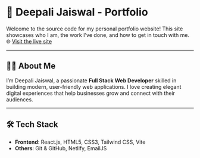 # 💼 Deepali Jaiswal - Portfolio

Welcome to the source code for my personal portfolio website! This site showcases who I am, the work I've done, and how to get in touch with me.  
🌐 [Visit the live site](https://deepalijaiswal.netlify.app)

---

## 👩‍💻 About Me

I’m Deepali Jaiswal, a passionate **Full Stack Web Developer** skilled in building modern, user-friendly web applications. I love creating elegant digital experiences that help businesses grow and connect with their audiences.

---

## 🛠 Tech Stack

- **Frontend**: React.js, HTML5, CSS3, Tailwind CSS, Vite
- **Others**: Git & GitHub, Netlify, EmailJS
